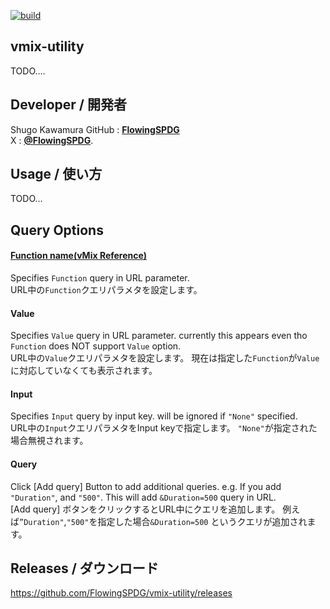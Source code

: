 [![build](https://github.com/FlowingSPDG/vmix-utility/actions/workflows/build.yaml/badge.svg)](https://github.com/FlowingSPDG/vmix-utility/actions/workflows/build.yaml)  
## vmix-utility
TODO....

## Developer / 開発者
Shugo Kawamura
GitHub : [**FlowingSPDG**](http://github.com/FlowingSPDG)  
X : [**@FlowingSPDG**](http://twitter.com/FlowingSPDG). 

## Usage / 使い方
TODO...

## Query Options
#### [Function name(vMix Reference)](https://www.vmix.com/help28/index.htm?WebScripting.html)
Specifies `Function` query in URL parameter.  
URL中の`Function`クエリパラメタを設定します。  
#### Value
Specifies `Value` query in URL parameter. currently this appears even tho `Function` does NOT support `Value` option.  
URL中の`Value`クエリパラメタを設定します。 現在は指定した`Function`が`Value`に対応していなくても表示されます。  
#### Input
Specifies `Input` query by input key. will be ignored if `"None"` specified.  
URL中の`Input`クエリパラメタをInput keyで指定します。 `"None"`が指定された場合無視されます。  
#### Query
Click [Add query] Button to add additional queries. e.g. If you add ``"Duration"``, and ``"500"``. This will add ``&Duration=500`` query in URL.  
[Add query] ボタンをクリックするとURL中にクエリを追加します。 例えば``”Duration"``,``"500"``を指定した場合``&Duration=500`` というクエリが追加されます。
  
  
## Releases  / ダウンロード
https://github.com/FlowingSPDG/vmix-utility/releases
